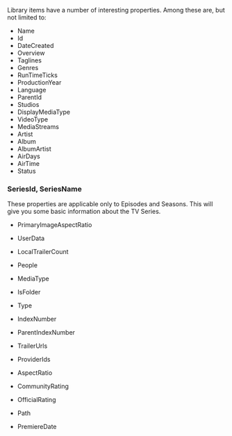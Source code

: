 Library items have a number of interesting properties. Among these are, but not limited to:

* Name
* Id
* DateCreated
* Overview
* Taglines
* Genres
* RunTimeTicks
* ProductionYear
* Language
* ParentId
* Studios
* DisplayMediaType
* VideoType
* MediaStreams
* Artist
* Album
* AlbumArtist
* AirDays
* AirTime
* Status

### SeriesId, SeriesName
These properties are applicable only to Episodes and Seasons. This will give you some basic information about the TV Series.


* PrimaryImageAspectRatio
* UserData
* LocalTrailerCount
* People
* MediaType
* IsFolder
* Type
* IndexNumber
* ParentIndexNumber
* TrailerUrls
* ProviderIds
* AspectRatio
* CommunityRating



* OfficialRating
* Path
* PremiereDate 